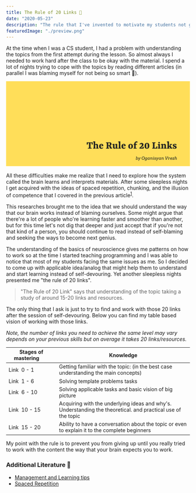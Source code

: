 ```yaml
---
title: The Rule of 20 Links 🔗
date: "2020-05-23"
description: "The rule that I've invented to motivate my students not giving up."
featuredImage: "./preview.png"
---
```



At the time when I was a CS student, I had a problem with understanding the topics from the first attempt during the lesson. So almost always I needed to work hard after the class to be okay with the material. I spend a lot of nights trying to cope with the topics by reading different articles (in parallel I was blaming myself for not being so smart 🤟).

![The Rule of 20 Links](./preview.png)

All these difficulties make me realize that I need to explore how the system called the brain learns and interprets materials. After some sleepless nights I get acquired with the ideas of spaced repetition, chunking, and the illusion of competence that I covered in the previous article<sup>[1](#additional-literature-)</sup>.

This researches brought me to the idea that we should understand the way that our brain works instead of blaming ourselves. Some might argue that there're a lot of people who're learning faster and smoother than another, but for this time let's not dig that deeper and just accept that if you're not that kind of a person, you should continue to read instead of self-blaming and seeking the ways to become next genius.

The understanding of the basics of neuroscience gives me patterns on how to work so at the time I started teaching programming and I was able to notice that most of my students facing the same issues as me. So I decided to come up with applicable idea/analog that might help them to understand and start learning instead of self-devouring. Yet another sleepless nights presented me "the rule of 20 links".

> "The Rule of 20 Link" says that understanding of the topic taking a study of around 15-20 links and resources.

The only thing that I ask is just to try to find and work with those 20 links after the session of self-devouring. Below you can find my table based vision of working with those links.

_Note, the number of links you need to achieve the same level may vary depends on your previous skills but on average it takes 20 links/resources._

| Stages of mastering&nbsp;&nbsp;&nbsp;&nbsp;&nbsp;&nbsp;&nbsp;                              | Knowledge|
|---------------------------------------------------|-----------------------------------------------------------------------------------|
| Link&nbsp; 0 - 1                                      | Getting familiar with the topic: (in the best case understanding the main concepts)                                                                                                                                   |
| Link&nbsp; 1 - 6                                      | Solving template problems tasks                                                                                                                               |
| Link&nbsp; 6 - 10                                     | Solving applicable tasks and basic vision of big picture                                                                                         |
| Link&nbsp; 10 - 15                                    | Acquiring with the underlying ideas and why's. Understanding the theoretical. and practical use of the topic |
| Link&nbsp; 15 - 20                                    | Ability to have a conversation about the topic or even to explain it to the complete beginners                                                                                    |

My point with the rule is to prevent you from giving up until you really tried to work with the content the way that your brain expects you to work.

### Additional Literature 📖

* [Management and Learning tips](https://oganisyan.com/blog/self-management-tips/)
* [Spaced Repetition](https://en.wikipedia.org/wiki/Spaced_repetition)